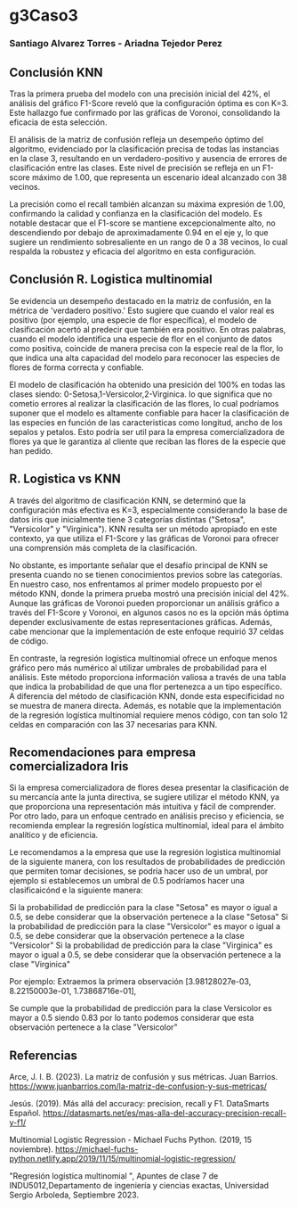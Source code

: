 # g3Caso3
### Santiago Alvarez Torres - Ariadna Tejedor Perez

## Conclusión KNN

Tras la primera prueba del modelo con una precisión inicial del 42%, el análisis del gráfico F1-Score reveló que la configuración óptima es con K=3. Este hallazgo fue confirmado por las gráficas de Voronoi, consolidando la eficacia de esta selección.

El análisis de la matriz de confusión refleja un desempeño óptimo del algoritmo, evidenciado por la clasificación precisa de todas las instancias en la clase 3, resultando en un verdadero-positivo y ausencia de errores de clasificación entre las clases. Este nivel de precisión se refleja en un F1-score máximo de 1.00, que representa un escenario ideal alcanzado con 38 vecinos. 

La precisión como el recall también alcanzan su máxima expresión de 1.00, confirmando la calidad y confianza en la clasificación del modelo. Es notable destacar que el F1-score se mantiene excepcionalmente alto, no descendiendo por debajo de aproximadamente 0.94 en el eje y, lo que sugiere un rendimiento sobresaliente en un rango de 0 a 38 vecinos, lo cual respalda la robustez y eficacia del algoritmo en esta configuración.

## Conclusión R. Logistica multinomial 

Se evidencia un desempeño destacado en la matriz de confusión, en la métrica de 'verdadero positivo.' Esto sugiere que cuando el valor real es positivo (por ejemplo, una especie de flor específica), el modelo de clasificación acertó al predecir que también era positivo. En otras palabras, cuando el modelo identifica una especie de flor en el conjunto de datos como positiva, coincide de manera precisa con la especie real de la flor, lo que indica una alta capacidad del modelo para reconocer las especies de flores de forma correcta y confiable.

El modelo de clasificación ha obtenido una presición del 100% en todas las clases siendo: 0-Setosa,1-Versicolor,2-Virginica. lo que significa que no cometio errores al realizar la clasificación de las flores, lo cual podríamos suponer que el modelo es altamente confiable para hacer la clasificación de las especies en función de las caracteristicas como longitud, ancho de los sepalos y petalos. Esto podría ser util para la empresa comercializadora de flores ya que le garantiza al cliente que reciban las flores de la especie que han pedido.

## R. Logistica vs KNN

A través del algoritmo de clasificación KNN, se determinó que la configuración más efectiva es K=3, especialmente considerando la base de datos iris que inicialmente tiene 3 categorías distintas ("Setosa", "Versicolor" y "Virginica"). KNN resulta ser un método apropiado en este contexto, ya que utiliza el F1-Score y las gráficas de Voronoi para ofrecer una comprensión más completa de la clasificación.

No obstante, es importante señalar que el desafío principal de KNN se presenta cuando no se tienen conocimientos previos sobre las categorías. En nuestro caso, nos enfrentamos al primer modelo propuesto por el método KNN, donde la primera prueba mostró una precisión inicial del 42%. Aunque las gráficas de Voronoi pueden proporcionar un análisis gráfico a través del F1-Score y Voronoi, en algunos casos no es la opción más óptima depender exclusivamente de estas representaciones gráficas. Además, cabe mencionar que la implementación de este enfoque requirió 37 celdas de código.

En contraste, la regresión logística multinomial ofrece un enfoque menos gráfico pero más numérico al utilizar umbrales de probabilidad para el análisis. Este método proporciona información valiosa a través de una tabla que indica la probabilidad de que una flor pertenezca a un tipo específico. A diferencia del método de clasificación KNN, donde esta especificidad no se muestra de manera directa. Además, es notable que la implementación de la regresión logística multinomial requiere menos código, con tan solo 12 celdas en comparación con las 37 necesarias para KNN.

## Recomendaciones para empresa comercializadora Iris

Si la empresa comercializadora de flores desea presentar la clasificación de su mercancía ante la junta directiva, se sugiere utilizar el método KNN, ya que proporciona una representación más intuitiva y fácil de comprender. Por otro lado, para un enfoque centrado en análisis preciso y eficiencia, se recomienda emplear la regresión logística multinomial, ideal para el ámbito analítico y de eficiencia.

Le recomendamos a la empresa que use la regresión logistica multinomial de la siguiente manera, con los resultados de probabilidades de predicción que permiten tomar decisiones, se podría hacer uso de un umbral, por ejemplo si establecemos un umbral de 0.5 podríamos hacer una clasificaicónd e la siguiente manera:

Si la probabilidad de predicción para la clase "Setosa" es mayor o igual a 0.5, se debe considerar que la observación pertenece a la clase "Setosa"
Si la probabilidad de predicción para la clase "Versicolor" es mayor o igual a 0.5, se debe considerar que la observación pertenece a la clase "Versicolor"
Si la probabilidad de predicción para la clase "Virginica" es mayor o igual a 0.5, se debe considerar que la observación pertenece a la clase "Virginica"

Por ejemplo: 
Extraemos la primera observación
[3.98128027e-03, 8.22150003e-01, 1.73868716e-01],

Se cumple que la probabilidad de predicción para la clase Versicolor es mayor a 0.5 siendo 0.83 por lo tanto podemos considerar que esta observación pertenece a la clase "Versicolor"

## Referencias

Arce, J. I. B. (2023). La matriz de confusión y sus métricas. Juan Barrios. https://www.juanbarrios.com/la-matriz-de-confusion-y-sus-metricas/

Jesús. (2019). Más allá del accuracy: precision, recall y F1. DataSmarts Español. https://datasmarts.net/es/mas-alla-del-accuracy-precision-recall-y-f1/

Multinomial Logistic Regression - Michael Fuchs Python. (2019, 15 noviembre). https://michael-fuchs-python.netlify.app/2019/11/15/multinomial-logistic-regression/

"Regresión logística multinomial ", Apuntes de clase 7 de INDU5012,Departamento de ingeniería y ciencias exactas, Universidad Sergio Arboleda, Septiembre 2023.